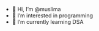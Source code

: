 - 👋 Hi, I’m @muslima
- 👀 I’m interested in programming
- 🌱 I’m currently learning DSA


<!---
muslima06/muslima06 is a ✨ special ✨ repository because its `README.md` (this file) appears on your GitHub profile.
You can click the Preview link to take a look at your changes.
--->

